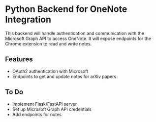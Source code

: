 # Python Backend for OneNote Integration

This backend will handle authentication and communication with the Microsoft Graph API to access OneNote. It will expose endpoints for the Chrome extension to read and write notes.

## Features
- OAuth2 authentication with Microsoft
- Endpoints to get and update notes for arXiv papers

## To Do
- Implement Flask/FastAPI server
- Set up Microsoft Graph API credentials
- Add endpoints for notes
